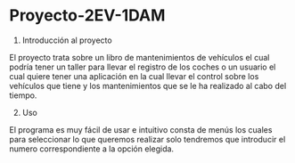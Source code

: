 # Proyecto-2EV-1DAM

1.  Introducción al proyecto

El proyecto trata sobre un libro de mantenimientos de vehículos el cual podría tener un taller
para llevar el registro de los coches o un usuario el cual quiere tener una aplicación en la cual
llevar el control sobre los vehículos que tiene y los mantenimientos que se le ha realizado al
cabo del tiempo.

2.  Uso

El programa es muy fácil de usar e intuitivo consta de menús los cuales para seleccionar lo que
queremos realizar solo tendremos que introducir el numero correspondiente a la opción
elegida.
